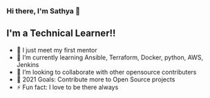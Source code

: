 ### Hi there, I'm Sathya 👋

## I'm a Technical Learner!!

- 🔭 I just meet my first mentor
- 🌱 I’m currently learning Ansible, Terraform, Docker, python, AWS, Jenkins
- 👯 I’m looking to collaborate with other opensource contributers
- 🥅 2021 Goals: Contribute more to Open Source projects
- ⚡ Fun fact: I love to be there always
